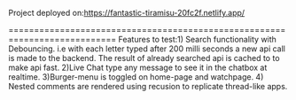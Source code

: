 Project deployed on:https://fantastic-tiramisu-20fc2f.netlify.app/


===========================================================================
Features to test:1) Search functionality with Debouncing. i.e with each letter typed after 200 milli seconds a new api call is made to the backend.
                  The result of already searched api is cached to to make api fast.
                 2)Live Chat type any message to see it in the chatbox at realtime.
                 3)Burger-menu is toggled on home-page and watchpage.
                 4) Nested comments are rendered using recusion to replicate thread-like apps.
              

